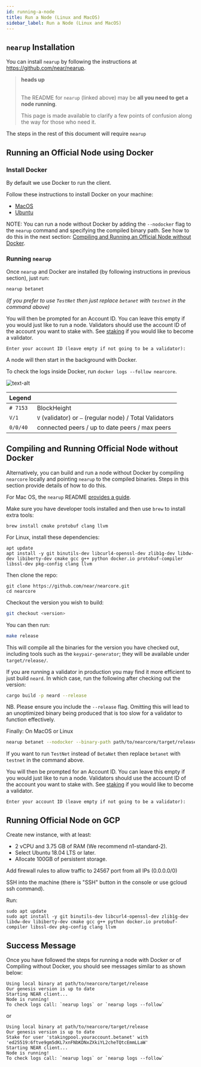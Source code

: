 ```yaml
---
id: running-a-node
title: Run a Node (Linux and MacOS)
sidebar_label: Run a Node (Linux and MacOS)
---
```


## `nearup` Installation

You can install `nearup` by following the instructions at https://github.com/near/nearup.

<blockquote class="info">
<strong>heads up</strong><br><br>

The README for `nearup` (linked above) may be **all you need to get a node running**.

This page is made available to clarify a few points of confusion along the way for those who need it.

</blockquote>

The steps in the rest of this document will require `nearup`


## Running an Official Node using Docker

### Install Docker

By default we use Docker to run the client.

Follow these instructions to install Docker on your machine:

* [MacOS](https://docs.docker.com/docker-for-mac/install/)
* [Ubuntu](https://docs.docker.com/install/linux/docker-ce/ubuntu/)

NOTE: You can run a node without Docker by adding the `--nodocker` flag to the `nearup` command and specifying the compiled binary path. See how to do this in the next section: [Compiling and Running an Official Node without Docker](/docs/develop/node/validator/running-a-node#compiling-and-running-official-node-testnetbetanet-without-docker).

### Running `nearup`


Once `nearup` and Docker are installed (by following instructions in previous section), just run:

```sh
nearup betanet
```

_(If you prefer to use `TestNet` then just replace `betanet` with `testnet` in the command above)_


You will then be prompted for an Account ID. You can leave this empty if you would just like to run a node. Validators should use the account ID of the account you want to stake with. See [staking](/docs/validator/staking) if you would like to become a validator.

```text
Enter your account ID (leave empty if not going to be a validator):
```

A node will then start in the background with Docker.

To check the logs inside Docker, run `docker logs --follow nearcore`.

![text-alt](assets/docker-logs.png)


| Legend   |                                                            |
| :------- | :--------------------------------------------------------- |
| `# 7153` | BlockHeight                                                |
| `V/1`    | `V` (validator) or  `—`  (regular node) / Total Validators |
| `0/0/40` | connected peers / up to date peers / max peers             |



## Compiling and Running Official Node without Docker

Alternatively, you can build and run a node without Docker by compiling `nearcore` locally and pointing `nearup` to the compiled binaries. Steps in this section provide details of how to do this.

For Mac OS, the `nearup` README [provides a guide](https://github.com/near/nearup#run-nearup-on-macos).

Make sure you have developer tools installed and then use `brew` to install extra tools:

```text
brew install cmake protobuf clang llvm
```

For Linux, install these dependencies:

```text
apt update
apt install -y git binutils-dev libcurl4-openssl-dev zlib1g-dev libdw-dev libiberty-dev cmake gcc g++ python docker.io protobuf-compiler libssl-dev pkg-config clang llvm
```

Then clone the repo:

```text
git clone https://github.com/near/nearcore.git
cd nearcore
```
Checkout the version you wish to build:

```bash
git checkout <version>
```

You can then run:

```bash
make release
```

This will compile all the binaries for the version you have checked out, including tools such as the `keypair-generator`; they will be available under `target/release/`.

If you are running a validator in production you may find it more efficient to just build `neard`. In which case, run the following after checking out the version:

```bash
cargo build -p neard --release
```

NB. Please ensure you include the `--release` flag. Omitting this will lead to an unoptimized binary being produced that is too slow for a validator to function effectively.

Finally:
On MacOS or Linux

```bash
nearup betanet --nodocker --binary-path path/to/nearcore/target/release
```

If you want to run `TestNet` instead of `BetaNet` then replace `betanet` with `testnet` in the command above.

You will then be prompted for an Account ID. You can leave this empty if you would just like to run a node. Validators should use the account ID of the account you want to stake with. See [staking](/docs/validator/staking) if you would like to become a validator.

```text
Enter your account ID (leave empty if not going to be a validator):
```

## Running Official Node on GCP

Create new instance, with at least:

* 2 vCPU and 3.75 GB of RAM (We recommend n1-standard-2).
* Select Ubuntu 18.04 LTS or later.
* Allocate 100GB of persistent storage.

Add firewall rules to allow traffic to 24567 port from all IPs (0.0.0.0/0)

SSH into the machine (there is "SSH" button in the console or use gcloud ssh command).

Run:

```text
sudo apt update
sudo apt install -y git binutils-dev libcurl4-openssl-dev zlib1g-dev libdw-dev libiberty-dev cmake gcc g++ python docker.io protobuf-compiler libssl-dev pkg-config clang llvm
```

## Success Message

Once you have followed the steps for running a node with Docker or of Compiling without Docker, you should see messages similar to as shown below:


```text
Using local binary at path/to/nearcore/target/release
Our genesis version is up to date
Starting NEAR client...
Node is running!
To check logs call: `nearup logs` or `nearup logs --follow`
```

or

```text
Using local binary at path/to/nearcore/target/release
Our genesis version is up to date
Stake for user 'stakingpool.youraccount.betanet' with 'ed25519:6ftve9gm5dKL7xnFNbKDNxZXkiYL2cheTQtcEmmLLaW'
Starting NEAR client...
Node is running!
To check logs call: `nearup logs` or `nearup logs --follow`
```
